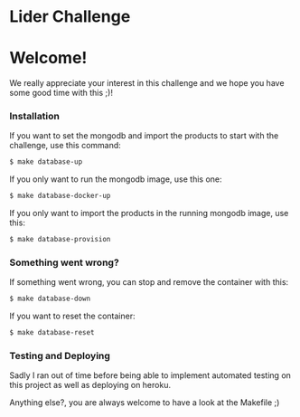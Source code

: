 # Lider Challenge

# Welcome!

We really appreciate your interest in this challenge and we hope you have some good time with this ;)!

### Installation

If you want to set the mongodb and import the products to start with the challenge, use this command:

```sh
$ make database-up
```

If you only want to run the mongodb image, use this one:

```sh
$ make database-docker-up
```

If you only want to import the products in the running mongodb image, use this:

```sh
$ make database-provision
```

### Something went wrong?

If something went wrong, you can stop and remove the container with this:

```sh
$ make database-down
```

If you want to reset the container:

```sh
$ make database-reset
```

### Testing and Deploying

Sadly I ran out of time before being able to implement automated testing on this project as well as deploying on heroku.

Anything else?, you are always welcome to have a look at the Makefile ;)

